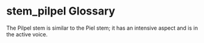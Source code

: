 # stem_pilpel Glossary
The Pilpel stem is similar to the Piel stem; it has an intensive aspect and is in the active voice.